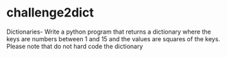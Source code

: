 # challenge2dict

Dictionaries-
Write a python program that returns a dictionary where the keys are numbers between 1 and 15 and the values are squares of the keys. Please note that do not hard code the dictionary 
